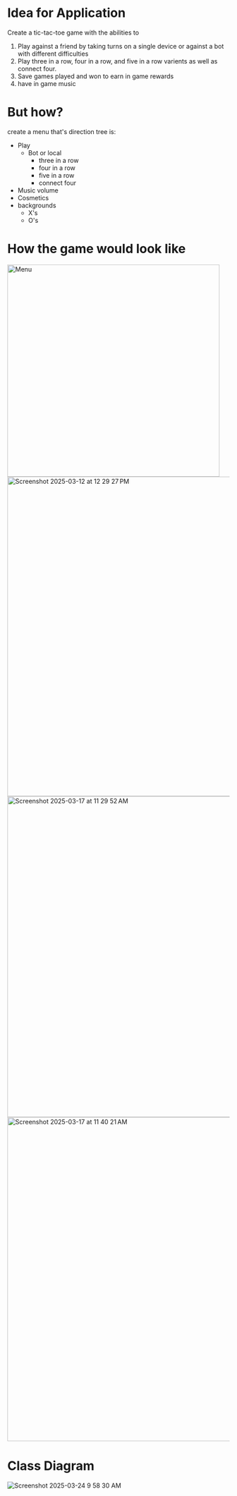 # Idea for Application
Create a tic-tac-toe game with the abilities to  
1. Play against a friend by taking turns on a single device or against a bot with different difficulties
2. Play three in a row, four in a row, and five in a row varients as well as connect four.
3. Save games played and won to earn in game rewards
4. have in game music
# But how?
create a menu that's direction tree is:
- Play
  - Bot or local
     - three in a row
     - four in a row 
     - five in a row
     - connect four
- Music volume
- Cosmetics
 - backgrounds
   - X's
   - O's
# How the game would look like

<img width="481" alt="Menu" src="https://github.com/user-attachments/assets/3fae8206-59f1-47b4-a9ea-d49c8b528d41" />

<img width="725" alt="Screenshot 2025-03-12 at 12 29 27 PM" src="https://github.com/user-attachments/assets/abdba044-a02b-4f65-9ef4-0e9d72ee8ce7" />
<img width="728" alt="Screenshot 2025-03-17 at 11 29 52 AM" src="https://github.com/user-attachments/assets/850bca89-a39d-4a89-8b30-5f0692b5a6dc" />





<img width="735" alt="Screenshot 2025-03-17 at 11 40 21 AM" src="https://github.com/user-attachments/assets/0635856f-e273-4dfa-9bdb-dbc5b6d928ca" />


# Class Diagram


![Screenshot 2025-03-24 9 58 30 AM](https://github.com/user-attachments/assets/fd2422a2-0b19-4124-9919-68552eddec8c)




